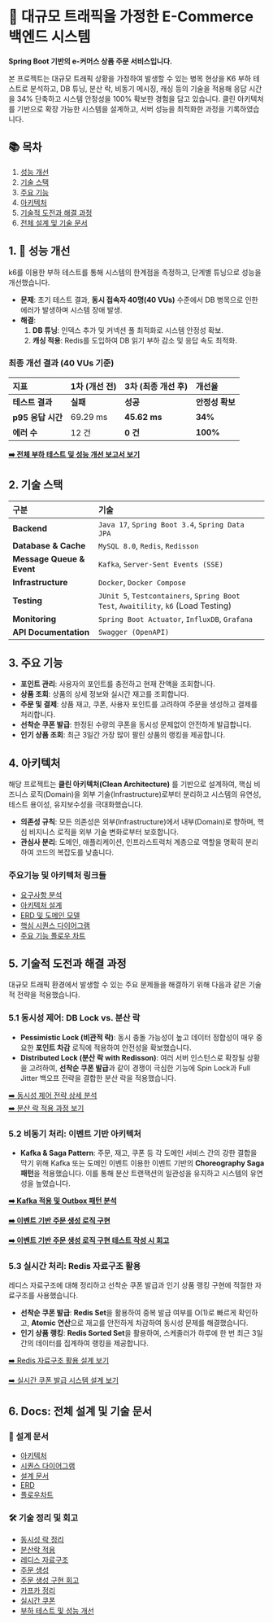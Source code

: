 # **🛒 대규모 트래픽을 가정한 E-Commerce 백엔드 시스템**
**Spring Boot 기반의 e-커머스 상품 주문 서비스입니다.**

본 프로젝트는 대규모 트래픽 상황을 가정하여 발생할 수 있는 병목 현상을 K6 부하 테스트로 분석하고, 
DB 튜닝, 분산 락, 비동기 메시징, 캐싱 등의 기술을 적용해 응답 시간을 34% 단축하고 시스템 안정성을 100% 확보한 경험을 담고 있습니다. 
클린 아키텍처를 기반으로 확장 가능한 시스템을 설계하고, 서버 성능을 최적화한 과정을 기록하였습니다.

## **📚 목차**

1. [성능 개선](#1--성능-개선)  
2. [기술 스택](#2--기술-스택)  
3. [주요 기능](#3-주요-기능)   
4. [아키텍처](#4-아키텍처)
5. [기술적 도전과 해결 과정](#5-기술적-도전과-해결-과정)
6. [전체 설계 및 기술 문서](#6-docs-전체-설계-및-기술-문서)

## **1. 🚀 성능 개선**

k6를 이용한 부하 테스트를 통해 시스템의 한계점을 측정하고, 단계별 튜닝으로 성능을 개선했습니다.

* **문제**: 초기 테스트 결과, **동시 접속자 40명(40 VUs)** 수준에서 DB 병목으로 인한 에러가 발생하며 시스템 장애 발생.
* **해결**:
    1. **DB 튜닝**: 인덱스 추가 및 커넥션 풀 최적화로 시스템 안정성 확보.
    2. **캐싱 적용**: Redis를 도입하여 DB 읽기 부하 감소 및 응답 속도 최적화.

### **최종 개선 결과 (40 VUs 기준)**

| 지표 | 1차 (개선 전) | 3차 (최종 개선 후) | 개선율 |
| :---- | :---- | :---- | :---- |
| **테스트 결과** | **실패** | **성공** | **안정성 확보** |
| **p95 응답 시간** | 69.29 ms | **45.62 ms** | **34%** |
| **에러 수** | 12 건 | **0 건** | **100%** |

[**➡️ 전체 부하 테스트 및 성능 개선 보고서 보기**](/docs/report/7.부하%20테스트%20및%20성능%20개선.md)

## 2. 기술 스택

| 구분 | 기술 |
| :--- | :--- |
| **Backend** | `Java 17`, `Spring Boot 3.4`, `Spring Data JPA` |
| **Database & Cache** | `MySQL 8.0`, `Redis`, `Redisson` |
| **Message Queue & Event** | `Kafka`, `Server-Sent Events (SSE)` |
| **Infrastructure** | `Docker`, `Docker Compose` |
| **Testing** | `JUnit 5`, `Testcontainers`, `Spring Boot Test`, `Awaitility`, `k6` (Load Testing) |
| **Monitoring** | `Spring Boot Actuator`, `InfluxDB`, `Grafana` |
| **API Documentation** | `Swagger (OpenAPI)` |

## **3. 주요 기능**
* **포인트 관리**: 사용자의 포인트를 충전하고 현재 잔액을 조회합니다.  
* **상품 조회**: 상품의 상세 정보와 실시간 재고를 조회합니다.  
* **주문 및 결제**: 상품 재고, 쿠폰, 사용자 포인트를 고려하여 주문을 생성하고 결제를 처리합니다.  
* **선착순 쿠폰 발급**: 한정된 수량의 쿠폰을 동시성 문제없이 안전하게 발급합니다.  
* **인기 상품 조회**: 최근 3일간 가장 많이 팔린 상품의 랭킹을 제공합니다.

## **4. 아키텍처**
해당 프로젝트는 **클린 아키텍처(Clean Architecture)** 를 기반으로 설계하여, 핵심 비즈니스 로직(Domain)을 외부 기술(Infrastructure)로부터 분리하고 시스템의 유연성, 테스트 용이성, 유지보수성을 극대화했습니다.
* **의존성 규칙**: 모든 의존성은 외부(Infrastructure)에서 내부(Domain)로 향하며, 핵심 비지니스 로직을 외부 기술 변화로부터 보호합니다.  
* **관심사 분리**: 도메인, 애플리케이션, 인프라스트럭처 계층으로 역할을 명확히 분리하여 코드의 복잡도를 낮춥니다.

### **주요기능 및 아키텍처 링크들**
- [요구사항 분석](/docs/01_Requirements_Analysis.md)
- [아키텍처 설계](/docs/05_Architecture.md)
- [ERD 및 도메인 모델](/docs/03_erd.md)
- [핵심 시퀀스 다이어그램](/docs/02_Sequence_Diagram.md)
- [주요 기능 플로우 차트](/docs/04_flowchart.md)


## **5. 기술적 도전과 해결 과정**

대규모 트래픽 환경에서 발생할 수 있는 주요 문제들을 해결하기 위해 다음과 같은 기술적 전략을 적용했습니다.

### **5.1 동시성 제어: DB Lock vs. 분산 락**

* **Pessimistic Lock (비관적 락)**: 동시 충돌 가능성이 높고 데이터 정합성이 매우 중요한 **포인트 차감** 로직에 적용하여 안전성을 확보했습니다.  
* **Distributed Lock (분산 락 with Redisson)**: 여러 서버 인스턴스로 확장될 상황을 고려하여, **선착순 쿠폰 발급**과 같이 경쟁이 극심한 기능에 Spin Lock과 Full Jitter 백오프 전략을 결합한 분산 락을 적용했습니다.

[➡️ 동시성 제어 전략 상세 분석](docs/report/1.동시성%20락%20정리.md)  
[➡️ 분산 락 적용 과정 보기](docs/report/2.분산락%20적용.md)

### **5.2 비동기 처리: 이벤트 기반 아키텍처**

* **Kafka & Saga Pattern**: 주문, 재고, 쿠폰 등 각 도메인 서비스 간의 강한 결합을 막기 위해 Kafka 또는 도메인 이벤트 이용한 이벤트 기반의 **Choreography Saga 패턴**을 적용했습니다. 이를 통해 분산 트랜잭션의 일관성을 유지하고 시스템의 유연성을 높였습니다.

[**➡️ Kafka 적용 및 Outbox 패턴 분석**](/docs/report/5.카프카%20정리.md)

[**➡️ 이벤트 기반 주문 생성 로직 구현**](/docs/report/4.주문%20생성.md)

[**➡️ 이벤트 기반 주문 생성 로직 구현 테스트 작성 시 회고**](/docs/report/8.주문%20생성%20구현%20회고.md)

### **5.3 실시간 처리: Redis 자료구조 활용**
레디스 자료구조에 대해 정리하고 선착순 쿠폰 발급과 인기 상품 랭킹 구현에 적절한 자료구조를 사용했습니다.

* **선착순 쿠폰 발급**: **Redis Set**을 활용하여 중복 발급 여부를 O(1)로 빠르게 확인하고, **Atomic 연산**으로 재고를 안전하게 차감하여 동시성 문제를 해결했습니다.  
* **인기 상품 랭킹**: **Redis Sorted Set**을 활용하여, 스케줄러가 하루에 한 번 최근 3일간의 데이터를 집계하여 랭킹을 제공합니다.

[➡️ Redis 자료구조 활용 설계 보기](/docs/report/3.레디스%20자료구조.md)

[➡️ 실시간 쿠폰 발급 시스템 설계 보기](/docs/report/6.실시간쿠폰.md)

## **6. Docs: 전체 설계 및 기술 문서**
### **📐 설계 문서**
- [아키텍처](./docs/05_Architecture.md)
- [시퀀스 다이어그램](./docs/02_Sequence_Diagram.md)
- [설계 문서](./docs/01_Requirements_Analysis.md)
- [ERD](./docs/03_erd.md)
- [플로우차트](./docs/04_flowchart.md)

### **🛠️ 기술 정리 및 회고**
- [동시성 락 정리](./docs/report/1.동시성%20락%20정리.md)
- [분산락 적용](./docs/report/2.분산락%20적용.md)
- [레디스 자료구조](./docs/report/3.레디스%20자료구조.md)
- [주문 생성](./docs/report/4.주문%20생성.md)
- [주문 생성 구현 회고](./docs/report/8.주문%20생성%20구현%20회고.md)
- [카프카 정리](./docs/report/5.카프카%20정리.md)
- [실시간 쿠폰](./docs/report/6.실시간쿠폰.md)
- [부하 테스트 및 성능 개선](./docs/report/7.부하%20테스트%20및%20성능%20개선.md)
